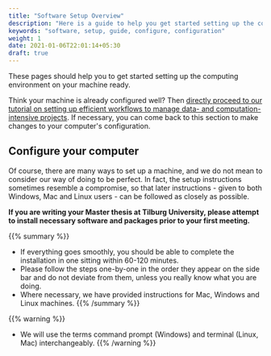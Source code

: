 ```yaml
---
title: "Software Setup Overview"
description: "Here is a guide to help you get started setting up the computing environment on your machine ready."
keywords: "software, setup, guide, configure, configuration"
weight: 1
date: 2021-01-06T22:01:14+05:30
draft: true
---
```


These pages should help you to get started setting up the computing environment on your machine ready.

Think your machine is already configured well? Then [directly proceed to our tutorial on setting up efficient workflows to manage data- and computation-intensive projects](/tutorials/other-category/implement-an-efficient-and-reproducible-workflow/implement-an-efficient-and-reproducible-workflow-overview/). If necessary, you can come back to this section to make changes to your computer's configuration.

## Configure your computer
Of course, there are many ways to set up a machine, and we do not mean to consider our way of doing to be perfect. In fact, the setup instructions sometimes resemble a compromise, so that later instructions - given to both Windows, Mac and Linux users - can be followed as closely as possible.

**If you are writing your Master thesis at Tilburg University, please attempt to install necessary software and packages prior to your first meeting.**

{{% summary %}}
* If everything goes smoothly, you should be able to complete the installation in one sitting within 60-120 minutes.
* Please follow the steps one-by-one in the order they appear on the side bar and do not deviate from them, unless you really know what you are doing.
* Where necessary, we have provided instructions for Mac, Windows and Linux machines.
{{% /summary %}}

{{% warning %}}
* We will use the terms command prompt (Windows) and terminal (Linux, Mac) interchangeably.
{{% /warning %}}
<!-- !!! tip "Installation Help" -->
<!--     Please try and install all the software before the course begins. -->
<!--     If you are struggling we are able to help - but we expect you have tried to work through the guide yourself. -->
<!--     Details of the Installation help session are found below: -->

<!--     * When: Friday, August 25th, 9.30am - 12.30am -->
<!--     * Where: SOF-E-09 -->
